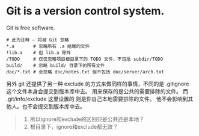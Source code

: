 # Git is a version control system.
Git is free software.

```
# 此为注释 – 将被 Git 忽略
*.a       # 忽略所有 .a 结尾的文件
!lib.a    # 但 lib.a 除外
/TODO     # 仅仅忽略项目根目录下的 TODO 文件，不包括 subdir/TODO
build/    # 忽略 build/ 目录下的所有文件
doc/*.txt # 会忽略 doc/notes.txt 但不包括 doc/server/arch.txt
```
另外 git 还提供了另一种 exclude 的方式来做同样的事情，不同的是 .gitignore 这个文件本身会提交到版本库中去。
用来保存的是公共的需要排除的文件。
而 .git/info/exclude 这里设置的 则是你自己本地需要排除的文件。 他不会影响到其他人。也不会提交到版本库中去。

> 1. 所以ignore和exclude的区别只是公共还是本地？
> 2. 根目录下，ignore和exclude都无效？


